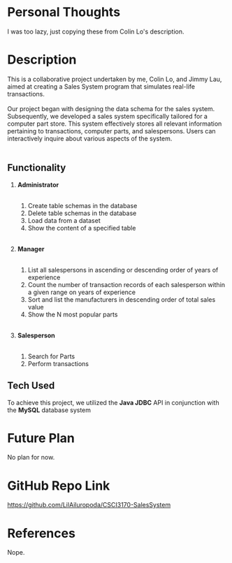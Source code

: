 # Personal Thoughts

I was too lazy, just copying these from Colin Lo's description.

# Description

This is a collaborative project undertaken by me, Colin Lo, and Jimmy Lau, aimed at creating a Sales System program that simulates real-life transactions.
<br><br>
Our project began with designing the data schema for the sales system. Subsequently, we developed a sales system specifically tailored for a computer part store. This system effectively stores all relevant information pertaining to transactions, computer parts, and salespersons. Users can interactively inquire about various aspects of the system.
<br><br>

## Functionality

1. **Administrator**<br><br>

   1. Create table schemas in the database
   2. Delete table schemas in the database
   3. Load data from a dataset
   4. Show the content of a specified table
      <br><br>

2. **Manager**<br><br>

   1. List all salespersons in ascending or descending order of years of experience
   2. Count the number of transaction records of each salesperson within a given range on years of experience
   3. Sort and list the manufacturers in descending order of total sales value
   4. Show the N most popular parts
      <br><br>

3. **Salesperson**<br><br>

   1. Search for Parts
   2. Perform transactions

## Tech Used

To achieve this project, we utilized the **Java JDBC** API in conjunction with the **MySQL** database system

# Future Plan

No plan for now.

# GitHub Repo Link

https://github.com/LilAiluropoda/CSCI3170-SalesSystem

# References

Nope.
